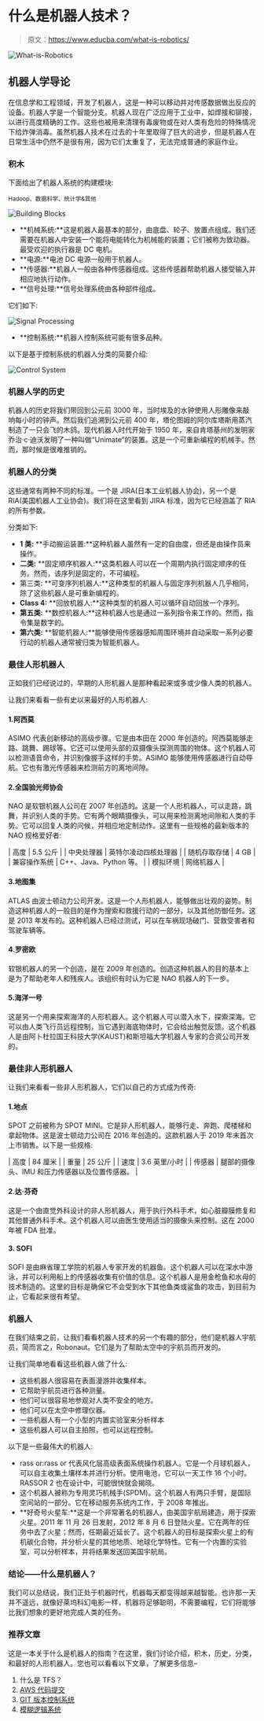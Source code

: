 # 什么是机器人技术？

> 原文：<https://www.educba.com/what-is-robotics/>

![What-is-Robotics](img/2c79df13866545bd937ce90f9caeb384.png)



## 机器人学导论

在信息学和工程领域，开发了机器人，这是一种可以移动并对传感数据做出反应的设备。机器人学是一个智能分支。机器人现在广泛应用于工业中，如焊接和铆接，以进行高度精确的工作。这些也被用来清理有毒废物或在对人类有危险的特殊情况下给炸弹消毒。虽然机器人技术在过去的十年里取得了巨大的进步，但是机器人在日常生活中仍然不是很有用，因为它们太重复了，无法完成普通的家庭作业。

### 积木

下面给出了机器人系统的构建模块:

<small>Hadoop、数据科学、统计学&其他</small>

![Building Blocks](img/4dfd3e6a9f7715cbfd035194ca423a1e.png)



*   **机械系统:**这是机器人最基本的部分，由底盘、轮子、放置点组成。我们还需要在机器人中安装一个能将电能转化为机械能的装置；它们被称为致动器。最受欢迎的执行器是 DC 电机。
*   **电源:**电池 DC 电源一般用于机器人。
*   **传感器:**机器人一般由各种传感器组成。这些传感器帮助机器人接受输入并相应地执行动作。
*   **信号处理:**信号处理系统由各种部件组成。

它们如下:

![Signal Processing](img/b191a03f531f8ba8321afd19baa8c3c9.png)



*   **控制系统:**机器人控制系统可能有很多品种。

以下是基于控制系统的机器人分类的简要介绍:

![Control System](img/595448acf4cb1853f218216ce7456a2b.png)



### 机器人学的历史

机器人的历史将我们带回到公元前 3000 年，当时埃及的水钟使用人形雕像来敲响每小时的钟声。然后我们追溯到公元前 400 年，塔伦图姆的阿尔库塔斯用蒸汽制造了一只会飞的木鸽。现代机器人时代开始于 1950 年，来自肯塔基州的发明家乔治·c·迪沃发明了一种叫做“Unimate”的装置。这是一个可重新编程的机械手。然而，那时候是很难推销的。

### 机器人的分类

这些通常有两种不同的标准。一个是 JIRA(日本工业机器人协会)，另一个是 RIA(美国机器人工业协会)。我们将在这里看到 JIRA 标准，因为它已经涵盖了 RIA 的所有参数。

分类如下:

*   **1 类:** **手动搬运装置:**这种机器人虽然有一定的自由度，但还是由操作员来操作。
*   **二类:** **固定顺序机器人:**这类机器人可以在一个周期内执行固定顺序的任务。然而，该序列是固定的，不可编程。
*   第三类: **可变序列机器人:**这种类型的机器人与固定序列机器人几乎相同，除了这些机器人是可重新编程的。
*   **Class 4:** **回放机器人:**这种类型的机器人可以循环自动回放一个序列。
*   **第五类:** **数控机器人:**这种机器人也是通过一系列指令来工作的。然而，指令集是数字的。
*   **第六类:** **智能机器人:**能够使用传感器感知周围环境并自动采取一系列必要行动的机器人通常被归类为智能机器人。

### 最佳人形机器人

正如我们已经说过的，早期的人形机器人是那种看起来或多或少像人类的机器人。

让我们来看看一些有史以来最好的人形机器人:

#### 1.阿西莫

ASIMO 代表创新移动的高级步骤。它是由本田在 2000 年创造的。阿西莫能够走路、跳舞、踢球等。它还可以使用头部的双摄像头探测周围的物体。这个机器人可以检测语音命令，并识别像握手这样的手势。ASIMO 能够使用传感器进行自动导航。它也有激光传感器来检测前方的离地间隙。

#### 2.全国验光师协会

NAO 是软银机器人公司在 2007 年创造的。这是一个人形机器人，可以走路，跳舞，并识别人类的手势。它有两个眼睛摄像头，可以用来检测离地间隙和人类的手势。它可以回复人类的问候，并相应地定制动作。这里有一些规格的最新版本的 NAO 规格爱好者:

| 高度 | 5.5 公斤 |
| 中央处理器 | 英特尔凌动四核处理器 |
| 随机存取存储 | 4 GB |
| 兼容操作系统 | C++、Java、Python 等。 |
| 模拟环境 | 网络机器人 |

#### 3.地图集

ATLAS 由波士顿动力公司开发。这是一个人形机器人，能够做出壮观的姿势。制造这种机器人的一般目的是作为搜索和救援行动的一部分，以及其他防御任务。这是 2013 年发布的。这种机器人已经过测试，可以在车祸现场破门、营救受害者和驾驶车辆等。

#### 4.罗密欧

软银机器人的另一个创造，是在 2009 年创造的。创造这种机器人的目的基本上是为了帮助老年人和残疾人。该组织有时认为它是 NAO 机器人的下一步。

#### 5.海洋一号

这是另一个用来探索海洋的人形机器人。这个机器人可以潜入水下，探索深海。它可以由人类飞行员远程控制，当它遇到海底物体时，它会给出触觉反馈。这个机器人是由阿卜杜拉国王科技大学(KAUST)和斯坦福大学机器人专家的合资公司开发的。

### 最佳非人形机器人

让我们来看看一些非人形机器人，它们以自己的方式成为传奇:

#### 1.地点

SPOT 之前被称为 SPOT MINI。它是非人形机器人，能够行走、奔跑、爬楼梯和拿起物体。这是波士顿动力公司在 2016 年创造的。这款机器人于 2019 年末首次上市销售。以下是一些规格:

| 高度 | 84 厘米 |
| 重量 | 25 公斤 |
| 速度 | 3.6 英里/小时 |
| 传感器 | 腿部的摄像头、IMU 和压力传感器以及位置传感器。 |

#### 2.达·芬奇

这是一个由直觉外科设计的非人形机器人，用于执行外科手术，如心脏瓣膜修复和其他普通外科手术。这个机器人可以由医生使用适当的摄像头来控制。这在 2000 年被 FDA 批准。

#### 3\. SOFI

SOFI 是由麻省理工学院的机器人专家开发的机器鱼。这个机器人可以在深水中游泳，并可以利用船上的传感器收集有价值的信息。这个机器人是用金枪鱼和水母的技术制造的。这里的目标是确保它不会受到水下其他鱼类或鲨鱼的攻击，到目前为止，它看起来很有希望。

### 机器人

在我们结束之前，让我们看看机器人技术的另一个有趣的部分，他们是机器人宇航员，简而言之，Robonaut。它们是为了帮助太空中的宇航员而开发的。

让我们简单地看看这些机器人做了什么:

*   这些机器人很容易在表面漫游并收集样本。
*   它帮助宇航员进行各种测量。
*   他们可以很容易地参观对人类不安全的地方。
*   他们可以在太空中修理仪器。
*   一些机器人有一个小型的内置实验室来分析样本
*   这些机器人可以自主拍照，也可以远程控制。

以下是一些最伟大的机器人:

*   rass or:rass or 代表风化层高级表面系统操作机器人。它是一个月球机器人，可以自主收集土壤样本并进行分析。使用电池，它可以一天工作 16 个小时。RASSOR 2 也在设计中，可能很快就会揭晓。
*   这个机器人被称为专用灵巧机械手(SPDM)。这个机器人有两只手臂，是国际空间站的一部分。它在移动服务系统内工作，于 2008 年推出。
*   **好奇号火星车:**这是一个非常著名的机器人，由美国宇航局建造，用于探索火星。2011 年 11 月 26 日发射，2012 年 8 月 6 日登陆火星。它在两年的任务中去了火星；然而，任期最近延长了。这个机器人的目标是探索火星上的有机碳化合物，并分析火星的其他地质、地球化学特性。它有一个内置的实验室，可以分析样本，并将结果发送回美国宇航局。

### 结论——什么是机器人？

我们可以总结说，我们正处于机器时代，机器每天都变得越来越智能。也许那一天并不遥远，就像好莱坞科幻电影一样，机器将足够聪明，不需要编程，它们将能够比我们想象的更好地完成人类的任务。

### 推荐文章

这是一本关于什么是机器人的指南？在这里，我们讨论介绍，积木，历史，分类，和最好的人形机器人。您也可以看看以下文章，了解更多信息–

1.  什么是 TFS？
2.  [AWS 代码提交](https://www.educba.com/aws-codecommit/)
3.  [GIT 版本控制系统](https://www.educba.com/git-version-control-system/)
4.  [模糊逻辑系统](https://www.educba.com/fuzzy-logic-system/)





